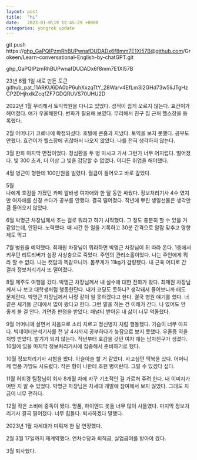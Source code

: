 ```yaml
---
layout: post
title:  "hi"
date:   2023-01-0\19 12:45:29 +0900
categories: yongrok update
---
```


git push https://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@github.com/Grokeen/Learn-conversational-English-by-chatGPT.git


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

23년 6월 1일 
새로 만든 토큰
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

2022년
1월
    무리해서 토익학원을 다니고 있었다. 성적이 쉽게 오르지 않는다.
    효건이가 헤어졌다. 얘가 우울해한다. 변화가 필요해 보였다. 
    무리해서 친구 집 근처 헬스장을 등록했다.

2월
    어머니가 코로나에 확정되셨다. 호텔에 큰횽과 지냈다.
    토익을 보지 못했다. 공부도 안했다.
    효건이가 헬스장에 귀찮아서 나오지 않았다.
    나를 전혀 생각하지 않는다.

3월
    한화 마지막 면접이었다. 청심환을 두 병 마시고 가서 그런가 너무 어지럽다.
    떨어졌다.
    빛 300 초과, 더 이상 그 빛을 감당할 수 없었다. 
    어디든 취업을 해야했다.

4월
    병근이 형한테 100만원을 빌렸다. 월급이 들어오고 바로 갚았다.

5월  
    나에게 호감을 가졌던 카페 알바생 여자애와 한 달 동안 싸웠다. 
    정보처리기사 4수 였지만 여자애를 신경 쓰다가 공부를 안했다. 
    결국 떨어졌다.
    작년에 뿌린 생일선물은 생각만큼 들어오지 않았다.

6월
    박명근 차장님께서 조는 걸로 뭐라고 하기 시작했다.
    그 정도 충분히 할 수 있을 거 같았는데, 안된다.
    노력했다. 매 시간 한 일을 기록하고 30분 간격으로 알람 맞추고 영향제도 먹고 

7월
    병원을 예약했다.
    최재원 차장님이 뭐라하면 박명근 차장님이 뒤 따라 온다.
    1층에서 키우던 리트리버가 심장 사상충으로 죽었다. 주인의 관리소홀이었다.
    나는 주인에게 뭐라 할 수 없다. 나는 캣맘과 똑같으니까.
    몸무게가 11kg가 감량됐다. 내 근육 어디로 간 걸까
    정보처리기사 또 떨어졌다.
    
8월
    제주도 여행을 갔다. 박명근 차장님께서 내 실수에 대한 전화가 왔다.
    최재원 차장님께서 나 보고 대학생처럼 행동한단다. 
    내가 코딩도 못하나? 생각돼서 물어보니까 태도 문제란다.
    박명근 차장님께서 나랑 같이 일 못하겠다고 한다. 결국 병원 얘기를 했다.
    너 같은 새기들 군대에서 많이 봤다고 한다.
    그런 말을 하는 건 이해가 간다. 나 였어도 안 좋게 볼 걸 안다.
    기면증 판정을 받았다. 패널티 받아온 내 삶이 너무 억울했다.

9월
    어머니께 살면서 처음으로 소리 지르고 정신병자 처럼 행동했다. 가슴이 너무 아프다.
    빅데이터분석기사를 전 날 4시까지 공부하다가 늦잠으로 보지 못했다.
    우울증 약을 처방 받았다. 발기가 되지 않는다.
    작년부터 호감을 갖던 여자 애는 남자친구가 생겼다. 
    10월에 있을 마지막 정보처리기사에 집중해서 준비하기로 했다.

10월
    정보처리기사 시험을 봤다. 아슬아슬 할 거 같았다.
    사고싶던 맥북을 샀다. 어머니께 명품 가방도 사드렸다.
    작은 형이 나한테 조현 병이란다. 그럴 수 있겠다 싶다.

11월
    허회경 팀장님이 회사 8개월 차에 자꾸 기초적인 걸 가르쳐 주려 한다. 
    내 이미지가 어떤 지 알 수 있었다.
    박명근 차장님은 차세대 개발에 참여해서 보지 않았다.
    그래도 지금이 너무 편하다.

12월
    작은 소비에 중독이 됐다. 명품, 하이엔드 옷들 너무 많이 사들였다.
    마지막 정보처리기사 결국 떨어졌다.
    너무 힘들다.
    퇴사하겠다 말했다.


2023년
1월
    차세대가 미뤄저 한 달 연장했다.

2월
    3월 17일까지 재계약했다. 연차수당과 퇴직금, 실업급여를 받아야 겠다.

3월
    퇴사했다.